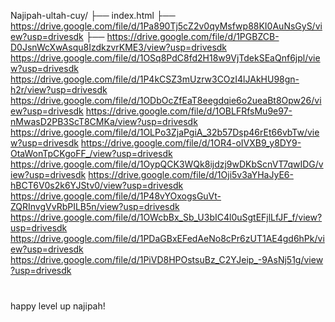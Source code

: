 Najipah-ultah-cuy/
├── index.html
├── https://drive.google.com/file/d/1Pa890Tj5cZ2v0qyMsfwp88KI0AuNsGyS/view?usp=drivesdk
├── https://drive.google.com/file/d/1PGBZCB-D0JsnWcXwAsqu8IzdkzvrKME3/view?usp=drivesdk
https://drive.google.com/file/d/1OSq8PdC8fd2H18w9VjTdekSEaQnf6jpl/view?usp=drivesdk
https://drive.google.com/file/d/1P4kCSZ3mUzrw3COzI4lJAkHU98gn-h2r/view?usp=drivesdk
https://drive.google.com/file/d/1ODbOcZfEaT8eegdqie6o2ueaBt8Opw26/view?usp=drivesdk
https://drive.google.com/file/d/1OBLFRfsMu9e97-nMwasD2PB3ScT8CMKa/view?usp=drivesdk
https://drive.google.com/file/d/1OLPo3ZjaPgiA_32b57Dsp46rEt66vbTw/view?usp=drivesdk
https://drive.google.com/file/d/1OR4-oIVXB9_y8DY9-OtaWonTpCKgoFF_/view?usp=drivesdk
https://drive.google.com/file/d/1OypQCK3WQk8ijdzj9wDKbScnVT7qwIDG/view?usp=drivesdk
https://drive.google.com/file/d/1Oji5v3aYHaJyE6-hBCT6V0s2k6YJStv0/view?usp=drivesdk
https://drive.google.com/file/d/1P48vYOxogsGuVt-ZQRInvgVvRbPILB5n/view?usp=drivesdk
https://drive.google.com/file/d/1OWcbBx_Sb_U3bIC4l0uSgtEFjlLfJF_f/view?usp=drivesdk
https://drive.google.com/file/d/1PDaGBxEFedAeNo8cPr6zUT1AE4gd6hPk/view?usp=drivesdk
https://drive.google.com/file/d/1PiVD8HPOstsuBz_C2YJeip_-9AsNj51g/view?usp=drivesdk
<p style="margin-top: 40px;">happy level up najipah!</p>
